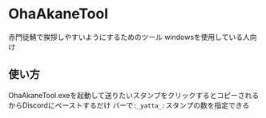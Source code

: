 # OhaAkaneTool

赤門徒鯖で挨拶しやすいようにするためのツール
windowsを使用している人向け

## 使い方

OhaAkaneTool.exeを起動して送りたいスタンプをクリックするとコピーされるからDiscordにペーストするだけ
バーで`:_yatta_:`スタンプの数を指定できる